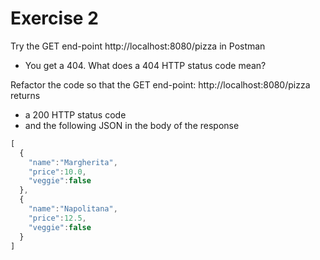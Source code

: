 # Exercise 2

Try the GET end-point http://localhost:8080/pizza in Postman
* You get a 404. What does a 404 HTTP status code mean?

Refactor the code so that the GET end-point: http://localhost:8080/pizza returns 
- a 200 HTTP status code 
- and the following JSON in the body of the response
```javascript
[
  {
    "name":"Margherita",
    "price":10.0,
    "veggie":false
  },
  {
    "name":"Napolitana",
    "price":12.5,
    "veggie":false
  }
]